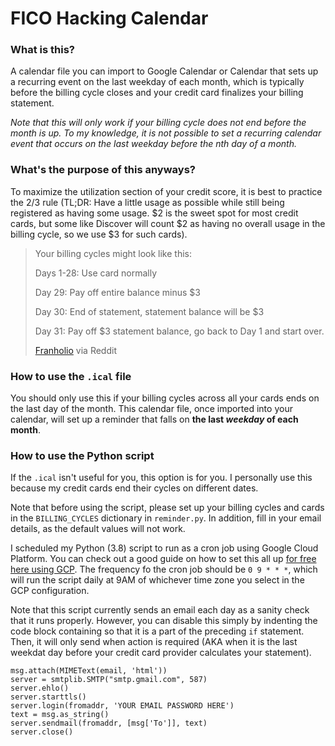 # FICO Hacking Calendar
### What is this?
A calendar file you can import to Google Calendar or Calendar that sets up a recurring event on the last weekday of each month, which is typically before the billing cycle closes and your credit card finalizes your billing statement.

*Note that this will only work if your billing cycle does not end before the month is up. To my knowledge, it is not possible to set a recurring calendar event that occurs on the last weekday before the nth day of a month.*
### What's the purpose of this anyways?
To maximize the utilization section of your credit score, it is best to practice the $2/$3 rule (TL;DR: Have a little usage as possible while still being registered as having some usage. $2 is the sweet spot for most credit cards, but some like Discover will count $2 as having no overall usage in the billing cycle, so we use $3 for such cards).

> Your billing cycles might look like this:
>
> Days 1-28: Use card normally
>
> Day 29: Pay off entire balance minus $3
>
> Day 30: End of statement, statement balance will be $3
>
> Day 31: Pay off $3 statement balance, go back to Day 1 and start over.
>
> [Franholio](https://www.reddit.com/r/churning/comments/c7u1uv/comment/esixe7t/?utm_source=share&utm_medium=web2x&context=3) via Reddit

### How to use the `.ical` file
You should only use this if your billing cycles across all your cards ends on the last day of the month.
This calendar file, once imported into your calendar, will set up a reminder that falls on **the last *weekday* of each month**.
### How to use the Python script
If the `.ical` isn't useful for you, this option is for you. I personally use this because my credit cards end their cycles on different dates.

Note that before using the script, please set up your billing cycles and cards in the `BILLING_CYCLES` dictionary in `reminder.py`. In addition, fill in your email details, as the default values will not work.

I scheduled my Python (3.8) script to run as a cron job using Google Cloud Platform. You can check out a good guide on how to set this all up [for free here using GCP](https://towardsdatascience.com/how-to-schedule-a-python-script-on-google-cloud-721e331a9590). The frequency fo the cron job should be `0 9 * * *`, which will run the script daily at 9AM of whichever time zone you select in the GCP configuration.

Note that this script currently sends an email each day as a sanity check that it runs properly. However, you can disable this simply by indenting the code block containing so that it is a part of the preceding `if` statement. Then, it will only send when action is required (AKA when it is the last weekdat day before your credit card provider calculates your statement).
```
msg.attach(MIMEText(email, 'html'))
server = smtplib.SMTP("smtp.gmail.com", 587)
server.ehlo()
server.starttls()
server.login(fromaddr, 'YOUR EMAIL PASSWORD HERE')
text = msg.as_string()
server.sendmail(fromaddr, [msg['To']], text)
server.close()
```